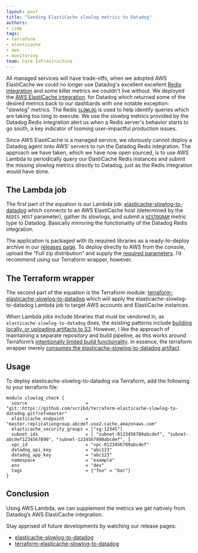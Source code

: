 ```yaml
---
layout: post
title: "Sending ElastiCache slowlog metrics to Datadog"
authors:
- jimp
tags:
- terraform
- elasticache
- aws
- monitoring
team: Core Infrastructure
---
```


All managed services will have trade-offs, when we adopted AWS ElastiCache we
could no longer use Datadog's excellent excellent [Redis
integration](https://docs.datadoghq.com/integrations/redisdb/)
and some killer metrics we couldn't live without.
We deployed the [AWS ElastiCache
integration](https://docs.datadoghq.com/integrations/amazon_elasticache/#overview).
for Datadog which returned some of the desired metrics back to our dashbards
with one notable exception: "slowlog" metrics. The Redis
[`SLOWLOG`](https://redis.io/commands/slowlog) is used to help identify queries
which are taking too long to execute. We use the slowlog metrics provided by the
Datadog Redis integration alert us when a Redis server's behavior starts to go
south, a key indicator of looming user-impactful production issues.

Since AWS ElastiCache is a managed service, we obviously cannot deploy a
Datadog agent onto AWS' servers to run the Datadog Redis integration. The
approach we have taken, which we have now open sourced, is to use AWS Lambda to
periodically query our ElastiCache Redis instances and submit the missing
slowlog metrics _directly_ to Datadog, just as the Redis integration would have
done.  

## The Lambda job

The first part of the equation is our Lambda job:
[elasticache-slowlog-to-datadog](https://github.com/scribd/elasticache-slowlog-to-datadog)
which connects to an AWS ElastiCache host (determined by the `REDIS_HOST` parameter),
gather its slowlogs, and submit a
[`HISTOGRAM`](https://docs.datadoghq.com/developers/metrics/types/?tab=histogram)
metric type to Datadog. Basically mirroring the functionality of the Datadog Redis integration.

The application is packaged with its required libraries as a ready-to-deploy
archive in our [releases
page](https://github.com/scribd/elasticache-slowlog-to-datadog/releases). To
deploy directly to AWS from the console, upload the “Full zip distribution” and
supply the [required
parameters](https://github.com/scribd/elasticache-slowlog-to-datadog#parameters).
I’d recommend using our Terraform wrapper, however.

## The Terraform wrapper

The second part of the equation is the Terraform module:
[terraform-elasticache-slowlog-to-datadog](https://github.com/scribd/terraform-elasticache-slowlog-to-datadog)
which will apply the elasticache-slowlog-to-datadog Lambda job to target AWS accounts
and ElastiCache instances. 

When Lambda jobs include libraries that must be vendored in, as
`elasticache-slowlog-to-datadog` does, the existing patterns include [building
locally, or uploading artifacts to
S3](https://www.terraform.io/docs/providers/aws/r/lambda_function.html#specifying-the-deployment-package).
However, I like the approach of maintaining a separate repository and build
pipeline, as this works around Terraform’s [intentionally limited build
functionality](https://github.com/hashicorp/terraform/issues/8344#issuecomment-361014199).
In essence, the terraform wrapper merely [consumes the
elasticache-slowlog-to-datadog
artifact](https://github.com/scribd/terraform-elasticache-slowlog-to-datadog/blob/master/main.tf#L97).

## Usage

To deploy elasticache-slowlog-to-datadog via Terraform, add the following to your terraform file: 

```
module slowlog_check {
  source                      = "git::https://github.com/scribd/terraform-elasticache-slowlog-to-datadog.git?ref=master"
  elasticache_endpoint        = "master.replicationgroup.abcdef.use2.cache.amazonaws.com"
  elasticache_security_groups = ["sg-12345"]
  subnet_ids                  = [ "subnet-0123456789abcdef", "subnet-abcdef1234567890", "subnet-1234567890abcdef", ]
  vpc_id                      = "vpc-0123456789abcdef"
  datadog_api_key             = "abc123"
  datadog_app_key             = "abc123"
  namespace                   = "example"
  env                         = "dev"
  tags                        = {"foo" = "bar"}
}
```

## Conclusion

Using AWS Lambda, we can supplement the metrics we get natively from Datadog’s AWS ElastiCache integration. 

Stay apprised of future developments by watching our release pages: 

- [elasticache-slowlog-to-datadog](https://github.com/scribd/elasticache-slowlog-to-datadog/releases)
- [terraform-elasticache-slowlog-to-datadog](https://github.com/scribd/terraform-elasticache-slowlog-to-datadog/releases)
